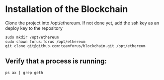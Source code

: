 # Installation of the Blockchain

Clone the project into /opt/ethereum. If not done yet, add the ssh key as an deploy key to the repository

```
sudo mkdir /opt/ethereum
sudo chown forus:forus /opt/ethereum
git clone git@github.com:teamforus/blockchain.git /opt/ethereum
```

## Verify that a process is running:
```
ps ax | grep geth
```

